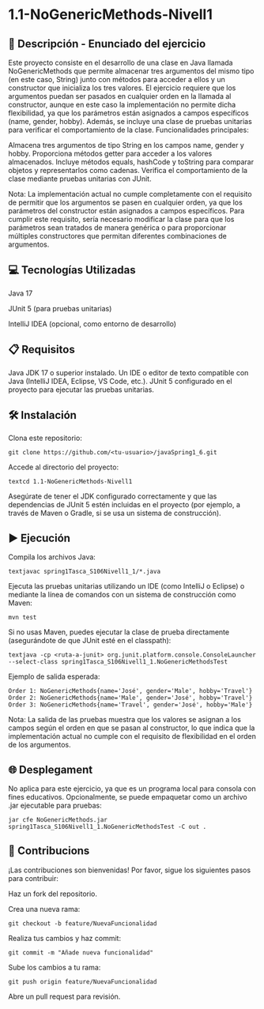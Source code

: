 # 1.1-NoGenericMethods-Nivell1
## 📄 Descripción - Enunciado del ejercicio
Este proyecto consiste en el desarrollo de una clase en Java llamada NoGenericMethods que permite almacenar tres argumentos del mismo tipo (en este caso, String) junto con métodos para acceder a ellos y un constructor que inicializa los tres valores. El ejercicio requiere que los argumentos puedan ser pasados en cualquier orden en la llamada al constructor, aunque en este caso la implementación no permite dicha flexibilidad, ya que los parámetros están asignados a campos específicos (name, gender, hobby). Además, se incluye una clase de pruebas unitarias para verificar el comportamiento de la clase.
Funcionalidades principales:

Almacena tres argumentos de tipo String en los campos name, gender y hobby.
Proporciona métodos getter para acceder a los valores almacenados.
Incluye métodos equals, hashCode y toString para comparar objetos y representarlos como cadenas.
Verifica el comportamiento de la clase mediante pruebas unitarias con JUnit.

Nota: La implementación actual no cumple completamente con el requisito de permitir que los argumentos se pasen en cualquier orden, ya que los parámetros del constructor están asignados a campos específicos. Para cumplir este requisito, sería necesario modificar la clase para que los parámetros sean tratados de manera genérica o para proporcionar múltiples constructores que permitan diferentes combinaciones de argumentos.
## 💻 Tecnologías Utilizadas

Java 17

JUnit 5 (para pruebas unitarias)

IntelliJ IDEA (opcional, como entorno de desarrollo)

## 📋 Requisitos

Java JDK 17 o superior instalado.
Un IDE o editor de texto compatible con Java (IntelliJ IDEA, Eclipse, VS Code, etc.).
JUnit 5 configurado en el proyecto para ejecutar las pruebas unitarias.

## 🛠️ Instalación

Clona este repositorio:
```
git clone https://github.com/<tu-usuario>/javaSpring1_6.git
```
Accede al directorio del proyecto:
```
textcd 1.1-NoGenericMethods-Nivell1
```
Asegúrate de tener el JDK configurado correctamente y que las dependencias de JUnit 5 estén incluidas en el proyecto (por ejemplo, a través de Maven o Gradle, si se usa un sistema de construcción).

## ▶️ Ejecución

Compila los archivos Java:
```
textjavac spring1Tasca_S106Nivell1_1/*.java
```
Ejecuta las pruebas unitarias utilizando un IDE (como IntelliJ o Eclipse) o mediante la línea de comandos con un sistema de construcción como Maven:
```
mvn test
```
Si no usas Maven, puedes ejecutar la clase de prueba directamente (asegurándote de que JUnit esté en el classpath):
```
textjava -cp <ruta-a-junit> org.junit.platform.console.ConsoleLauncher --select-class spring1Tasca_S106Nivell1_1.NoGenericMethodsTest
```

Ejemplo de salida esperada:
```
Order 1: NoGenericMethods{name='José', gender='Male', hobby='Travel'}
Order 2: NoGenericMethods{name='Male', gender='José', hobby='Travel'}
Order 3: NoGenericMethods{name='Travel', gender='José', hobby='Male'}
```
Nota: La salida de las pruebas muestra que los valores se asignan a los campos según el orden en que se pasan al constructor, lo que indica que la implementación actual no cumple con el requisito de flexibilidad en el orden de los argumentos.
## 🌐 Desplegament
No aplica para este ejercicio, ya que es un programa local para consola con fines educativos. Opcionalmente, se puede empaquetar como un archivo .jar ejecutable para pruebas:
```
jar cfe NoGenericMethods.jar spring1Tasca_S106Nivell1_1.NoGenericMethodsTest -C out .
```
## 🤝 Contribucions
¡Las contribuciones son bienvenidas! Por favor, sigue los siguientes pasos para contribuir:

Haz un fork del repositorio.

Crea una nueva rama:
```
git checkout -b feature/NuevaFuncionalidad
```
Realiza tus cambios y haz commit:
```
git commit -m "Añade nueva funcionalidad"
```
Sube los cambios a tu rama:
```
git push origin feature/NuevaFuncionalidad
```
Abre un pull request para revisión.